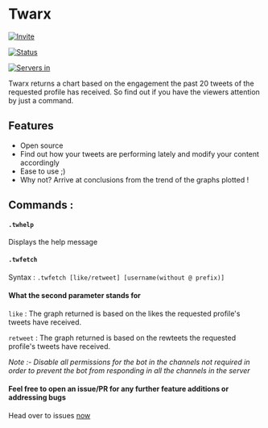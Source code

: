 # <b>Twarx</b>

[![Invite](https://img.shields.io/static/v1?style=flat&logo=discord&logoColor=FFF&label=&message=invite%20me&color=7289DA)](https://discord.com/api/oauth2/authorize?client_id=954588820593049651&permissions=103079716864&scope=bot)

[![Status](https://top.gg/api/widget/status/954588820593049651.svg)](https://top.gg/bot/955456643745845288)

[![Servers in](https://top.gg/api/widget/servers/954588820593049651.svg)](https://top.gg/bot/955456643745845288)

Twarx returns a chart based on the engagement the past 20 tweets of the requested profile has received. So find out if you have the viewers attention by just a command.

## Features

- Open source
- Find out how your tweets are performing lately and modify your content accordingly
- Ease to use ;)
- Why not? Arrive at conclusions from the trend of the graphs plotted !

## Commands :

#### `.twhelp`

Displays the help message

#### `.twfetch`

Syntax : `.twfetch [like/retweet] [username(without @ prefix)]`

#### <b> What the second parameter stands for </b>

`like` : The graph returned is based on the likes the requested profile's tweets have received.

`retweet` : The graph returned is based on the rewteets the requested profile's tweets have received.

<em>Note :- Disable all permissions for the bot in the channels not required in order to prevent the bot from responding in all the channels in the server</em>

#### Feel free to open an issue/PR for any further feature additions or addressing bugs

Head over to issues [now](https://github.com/mritul/twarx-bot/issues)
